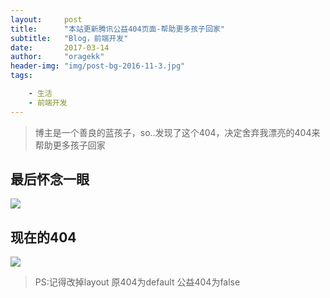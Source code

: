 ```yaml
---
layout:     post
title:      "本站更新腾讯公益404页面-帮助更多孩子回家"
subtitle:   "Blog，前端开发"
date:       2017-03-14
author:     "oragekk"
header-img: "img/post-bg-2016-11-3.jpg"
tags:

    - 生活
    - 前端开发 
---
```


> 博主是一个善良的蓝孩子，so..发现了这个404，决定舍弃我漂亮的404来帮助更多孩子回家

## 最后怀念一眼
![](http://p1.bpimg.com/567571/ce59e0c31559005d.png)

## 现在的404
![](http://p1.bpimg.com/567571/cc8165fc17b474b2.png)

> PS:记得改掉layout 原404为default 公益404为false